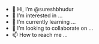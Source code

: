 - 👋 Hi, I’m @sureshbhudur
- 👀 I’m interested in ...
- 🌱 I’m currently learning ...
- 💞️ I’m looking to collaborate on ...
- 📫 How to reach me ...

<!---
sureshbhudur/sureshbhudur is a ✨ special ✨ repository because its `README.md` (this file) appears on your GitHub profile.
You can click the Preview link to take a look at your changes.
--->
